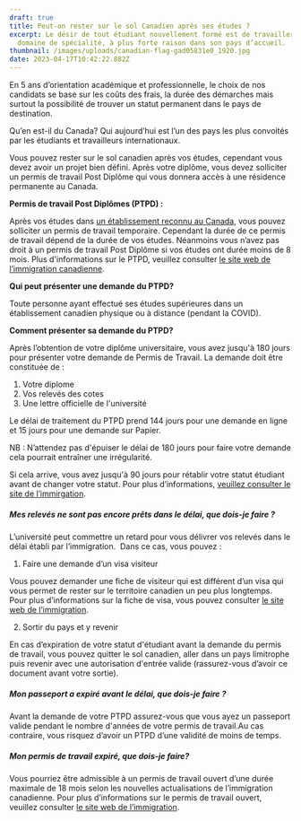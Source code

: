 ```yaml
---
draft: true
title: Peut-on rester sur le sol Canadien après ses études ?
excerpt: Le désir de tout étudiant nouvellement formé est de travailler dans son
  domaine de spécialité, à plus forte raison dans son pays d’accueil.
thumbnail: /images/uploads/canadian-flag-gad05831e0_1920.jpg
date: 2023-04-17T10:42:22.882Z
---
```

En 5 ans d’orientation académique et professionnelle, le choix de nos candidats se base sur les coûts des frais, la durée des démarches mais surtout la possibilité de trouver un statut permanent dans le pays de destination.

Qu’en est-il du Canada? Qui aujourd’hui est l’un des pays les plus convoités  par les étudiants et travailleurs internationaux.

Vous pouvez rester sur le sol canadien après vos études, cependant vous devez avoir un projet bien défini. Après votre diplôme, vous devez solliciter un permis de travail Post Diplôme qui vous donnera accès à une résidence permanente au Canada.

**Permis de travail Post Diplômes (PTPD) :** 

Après vos études dans [un établissement reconnu au Canada](https://www.canada.ca/fr/immigration-refugies-citoyennete/services/etudier-canada/permis-etudes/preparer/liste-etablissements-enseignement-designes.html), vous pouvez solliciter un permis de travail temporaire. Cependant la durée de ce permis de travail dépend de la durée de vos études. Néanmoins vous n’avez pas droit à un permis de travail Post Diplôme si vos études ont durée moins de 8 mois. Plus d'informations sur le PTPD, veuillez consulter [le site web de l’immigration canadienne](https://www.canada.ca/fr/immigration-refugies-citoyennete/services/etudier-canada/travail/apres-obtention-diplome/au-sujet.html).

**Qui peut présenter une demande du PTPD?**

Toute personne ayant effectué ses études supérieures dans un établissement canadien physique ou à distance (pendant la COVID).

**Comment présenter sa demande du PTPD?**

Après l’obtention de votre diplôme universitaire, vous avez jusqu'à 180 jours pour présenter votre demande de Permis de Travail. La demande doit être constituée de : 

1. Votre diplome
2. Vos relevés des cotes
3. Une lettre officielle de l'université

Le délai de traitement du PTPD prend 144 jours pour une demande en ligne et 15 jours pour une demande sur Papier.

NB : N’attendez pas d'épuiser le délai de 180 jours pour faire votre demande cela pourrait entraîner une irrégularité.

Si cela arrive, vous avez jusqu'à 90 jours pour rétablir votre statut étudiant avant de changer votre statut. Pour plus d’informations, [veuillez consulter le site de l’immirgation](https://www.canada.ca/fr/immigration-refugies-citoyennete/services/etudier-canada/travail/apres-obtention-diplome/presenter-demande.html).

##### Mes relevés ne sont pas encore prêts dans le délai, que dois-je faire ?

L’université peut commettre un retard pour vous délivrer vos relevés dans le délai établi par l’immigration.  Dans ce cas, vous pouvez : 

1. Faire une demande d’un visa visiteur 

Vous pouvez demander une fiche de visiteur qui est différent d’un visa qui vous permet de rester sur le territoire canadien un peu plus longtemps. Pour plus d’informations sur la fiche de visa, vous pouvez consulter [le site web de l’immigration](https://www.cic.gc.ca/francais/centre-aide/reponse.asp?qnum=1452&top=16).

2. Sortir du pays et y revenir 

En cas d’expiration de votre statut d'étudiant avant la demande du permis de travail, vous pouvez quitter le sol canadien, aller dans un pays limitrophe puis revenir avec une autorisation d'entrée valide (rassurez-vous d’avoir ce document avant votre sortie). 

##### Mon passeport a expiré avant le délai, que dois-je faire ?

Avant la demande de votre PTPD assurez-vous que vous ayez un passeport valide pendant le nombre d'années de votre permis de travail.Au cas contraire, vous risquez d’avoir un PTPD d’une validité de moins de temps.

##### Mon permis de travail expiré, que dois-je faire?

Vous pourriez être admissible à un permis de travail ouvert d’une durée maximale de 18 mois selon les nouvelles actualisations de l’immigration canadienne. Pour plus d’informations sur le permis de travail ouvert, veuillez consulter [le site web de l’immigration](https://www.canada.ca/fr/immigration-refugies-citoyennete/services/travailler-canada/permis/detenteur-permis-travail-postdiplome.html).